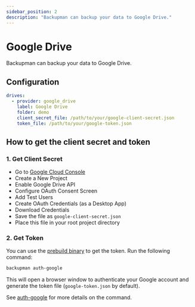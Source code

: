 ```yaml
---
sidebar_position: 2
description: "Backupman can backup your data to Google Drive."
---
```


# Google Drive

Backupman can backup your data to Google Drive.


## Configuration

```yaml title="config.yml"
drives:
  - provider: google_drive
    label: Google Drive
    folder: demo
    client_secret_file: /path/to/your/google-client-secret.json
    token_file: /path/to/your/google-token.json
```

## How to get the client secret and token

### 1. Get Client Secret 

- Go to [Google Cloud Console](https://console.cloud.google.com/)
- Create a New Project
- Enable Google Drive API
- Configure OAuth Consent Screen
- Add Test Users
- Create OAuth Credentials (as a Desktop App)
- Download Credentials
- Save the file as `google-client-secret.json`
- Place this file in your root project directory

### 2. Get Token 

You can use the [prebuild binary](https://github.com/heryTz/backupman/releases) to get the token. Run the following command:

```bash
backupman auth-google
```

This will open a browser window to authenticate your Google account and generate the token file (`google-token.json` by default).

See [auth-google](/docs/references/cli) for more details on the command.
